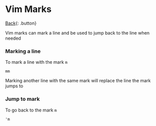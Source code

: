 # Vim Marks

[Back](../index.md){: .button}

Vim marks can mark a line and be used to jump back to the line when needed

### Marking a line

To mark a line with the mark `m`

```
mm
```

Marking another line with the same mark will replace the line the mark jumps to

### Jump to mark

To go back to the mark `m`

```
'm
```

